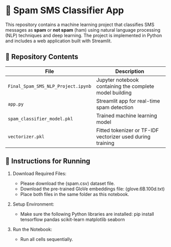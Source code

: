 # 📩 Spam SMS Classifier App

This repository contains a machine learning project that classifies SMS messages as **spam** or **not spam** (ham) using natural language processing (NLP) techniques and deep learning. The project is implemented in Python and includes a web application built with Streamlit.

## 📁 Repository Contents

| File | Description |
|------|-------------|
| `Final_Spam_SMS_NLP_Project.ipynb` | Jupyter notebook containing the complete model building |
| `app.py` | Streamlit app for real-time spam detection |
| `spam_classifier_model.pkl` | Trained machine learning model |
| `vectorizer.pkl` | Fitted tokenizer or TF-IDF vectorizer used during training |

## 📂 Instructions for Running
 
1. Download Required Files:
   - Please download the (spam.csv) dataset file.
   - Download the pre-trained GloVe embeddings file: (glove.6B.100d.txt) 
   - Place both files in the same folder as this notebook.

3. Setup Environment:
   - Make sure the following Python libraries are installed:
     pip install tensorflow pandas scikit-learn matplotlib seaborn

4. Run the Notebook:
   - Run all cells sequentially.
